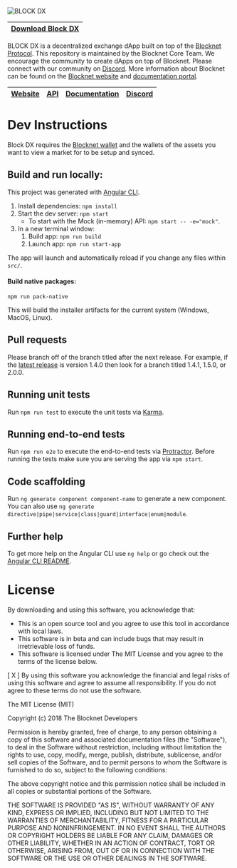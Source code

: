 ![BLOCK DX](BLOCKDX.png)

[Download Block DX](https://github.com/blocknetdx/block-dx/releases/latest) |
-------------|

BLOCK DX is a decentralized exchange dApp built on top of the [Blocknet Protocol](https://api.blocknet.org). This repository is maintained by the Blocknet Core Team. We encourage the community to create dApps on top of Blocknet. Please connect with our community on [Discord](https://discord.gg/mZ6pTneMx3). More information about Blocknet can be found on the [Blocknet website](https://blocknet.org) and [documentation portal](https://docs.blocknet.org).

[Website](https://blockdx.net) | [API](https://api.blocknet.org) | [Documentation](https://docs.blocknet.org) | [Discord](https://discord.gg/mZ6pTneMx3)
-------------|-------------|-------------|-------------

# Dev Instructions

Block DX requires the [Blocknet wallet](https://github.com/blocknetdx/blocknet/releases/latest) and the wallets of the assets you want to view a market for to be setup and synced.

## Build and run locally:

This project was generated with [Angular CLI](https://github.com/angular/angular-cli).

1. Install dependencies: `npm install`
1. Start the dev server: `npm start`
    * To start with the Mock (in-memory) API: `npm start -- -e="mock"`.
1. In a new terminal window:
    1. Build app: `npm run build`
    1. Launch app: `npm run start-app`

The app will launch and automatically reload if you change any files within `src/`.

#### Build native packages:
 
`npm run pack-native`

This will build the installer artifacts for the current system (Windows, MacOS, Linux).

## Pull requests

Please branch off of the branch titled after the next release. For example, if the [latest release](https://github.com/blocknetdx/block-dx/releases/latest) is version 1.4.0 then look for a branch titled 1.4.1, 1.5.0, or 2.0.0.

## Running unit tests

Run `npm run test` to execute the unit tests via [Karma](https://karma-runner.github.io).

## Running end-to-end tests

Run `npm run e2e` to execute the end-to-end tests via [Protractor](http://www.protractortest.org/).
Before running the tests make sure you are serving the app via `npm start`.

## Code scaffolding

Run `ng generate component component-name` to generate a new component. You can also use `ng generate directive|pipe|service|class|guard|interface|enum|module`.

## Further help

To get more help on the Angular CLI use `ng help` or go check out the [Angular CLI README](https://github.com/angular/angular-cli/blob/master/README.md).

# License

By downloading and using this software, you acknowledge that:
- This is an open source tool and you agree to use this tool in accordance with local laws.
- This software is in beta and can include bugs that may result in irretrievable loss of funds.
- This software is licensed under The MIT License and you agree to the terms of the license below.

[ X ] By using this software you acknowledge the financial and legal risks of using this software and agree to assume all responsibility. If you do not agree to these terms do not use the software.

The MIT License (MIT)

Copyright (c) 2018 The Blocknet Developers

Permission is hereby granted, free of charge, to any person obtaining a copy of this software and associated documentation files (the "Software"), to deal in the Software without restriction, including without limitation the rights to use, copy, modify, merge, publish, distribute, sublicense, and/or sell copies of the Software, and to permit persons to whom the Software is furnished to do so, subject to the following conditions:

The above copyright notice and this permission notice shall be included in all copies or substantial portions of the Software.

THE SOFTWARE IS PROVIDED "AS IS", WITHOUT WARRANTY OF ANY KIND, EXPRESS OR IMPLIED, INCLUDING BUT NOT LIMITED TO THE WARRANTIES OF MERCHANTABILITY, FITNESS FOR A PARTICULAR PURPOSE AND NONINFRINGEMENT. IN NO EVENT SHALL THE AUTHORS OR COPYRIGHT HOLDERS BE LIABLE FOR ANY CLAIM, DAMAGES OR OTHER LIABILITY, WHETHER IN AN ACTION OF CONTRACT, TORT OR OTHERWISE, ARISING FROM, OUT OF OR IN CONNECTION WITH THE SOFTWARE OR THE USE OR OTHER DEALINGS IN THE SOFTWARE.
